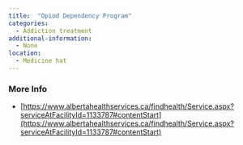```yaml
---
title:  "Opiod Dependency Program"
categories: 
  - Addiction treatment
additional-information:
  - None
location:
  - Medicine hat
---
```


### More Info
- [https://www.albertahealthservices.ca/findhealth/Service.aspx?serviceAtFacilityId=1133787#contentStart](https://www.albertahealthservices.ca/findhealth/Service.aspx?serviceAtFacilityId=1133787#contentStart)
